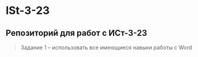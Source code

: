 # ISt-3-23

## Репозиторий для работ с ИСт-3-23

> Задание 1 – использовать все имеющиеся навыки работы с Word
